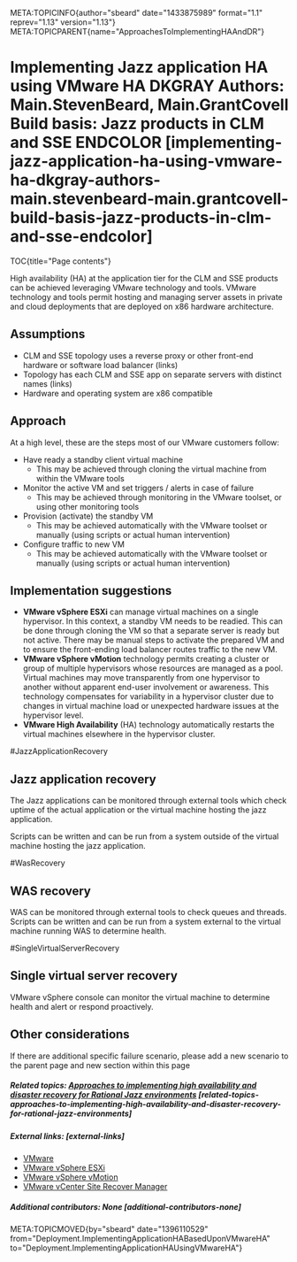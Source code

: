 META:TOPICINFO{author="sbeard" date="1433875989" format="1.1"
reprev="1.13" version="1.13"}
META:TOPICPARENT{name="ApproachesToImplementingHAAndDR"}

# Implementing Jazz application HA using VMware HA DKGRAY Authors: Main.StevenBeard, Main.GrantCovell Build basis: Jazz products in CLM and SSE ENDCOLOR [implementing-jazz-application-ha-using-vmware-ha-dkgray-authors-main.stevenbeard-main.grantcovell-build-basis-jazz-products-in-clm-and-sse-endcolor]

TOC{title="Page contents"}

High availability (HA) at the application tier for the CLM and SSE
products can be achieved leveraging VMware technology and tools. VMware
technology and tools permit hosting and managing server assets in
private and cloud deployments that are deployed on x86 hardware
architecture.

## Assumptions

-   CLM and SSE topology uses a reverse proxy or other front-end
    hardware or software load balancer (links)
-   Topology has each CLM and SSE app on separate servers with distinct
    names (links)
-   Hardware and operating system are x86 compatible

## Approach

At a high level, these are the steps most of our VMware customers
follow:

-   Have ready a standby client virtual machine
    -   This may be achieved through cloning the virtual machine from
        within the VMware tools
-   Monitor the active VM and set triggers / alerts in case of failure
    -   This may be achieved through monitoring in the VMware toolset,
        or using other monitoring tools
-   Provision (activate) the standby VM
    -   This may be achieved automatically with the VMware toolset or
        manually (using scripts or actual human intervention)
-   Configure traffic to new VM
    -   This may be achieved automatically with the VMware toolset or
        manually (using scripts or actual human intervention)

## Implementation suggestions

-   **VMware vSphere ESXi** can manage virtual machines on a single
    hypervisor. In this context, a standby VM needs to be readied. This
    can be done through cloning the VM so that a separate server is
    ready but not active. There may be manual steps to activate the
    prepared VM and to ensure the front-ending load balancer routes
    traffic to the new VM.
-   **VMware vSphere vMotion** technology permits creating a cluster or
    group of multiple hypervisors whose resources are managed as a pool.
    Virtual machines may move transparently from one hypervisor to
    another without apparent end-user involvement or awareness. This
    technology compensates for variability in a hypervisor cluster due
    to changes in virtual machine load or unexpected hardware issues at
    the hypervisor level.
-   **VMware High Availability** (HA) technology automatically restarts
    the virtual machines elsewhere in the hypervisor cluster.

\#JazzApplicationRecovery

## Jazz application recovery

The Jazz applications can be monitored through external tools which
check uptime of the actual application or the virtual machine hosting
the jazz application.

Scripts can be written and can be run from a system outside of the
virtual machine hosting the jazz application.

\#WasRecovery

## WAS recovery

WAS can be monitored through external tools to check queues and threads.
Scripts can be written and can be run from a system external to the
virtual machine running WAS to determine health.

\#SingleVirtualServerRecovery

## Single virtual server recovery

VMware vSphere console can monitor the virtual machine to determine
health and alert or respond proactively.

## Other considerations

If there are additional specific failure scenario, please add a new
scenario to the parent page and new section within this page

##### Related topics: [Approaches to implementing high availability and disaster recovery for Rational Jazz environments](ApproachesToImplementingHAAndDR) [related-topics-approaches-to-implementing-high-availability-and-disaster-recovery-for-rational-jazz-environments]

##### External links: [external-links]

-   [VMware](http://www.vmware.com/)
-   [VMware vSphere
    ESXi](http://www.vmware.com/products/vsphere/features/esxi-hypervisor.html)
-   [VMware vSphere
    vMotion](http://www.vmware.com/products/vsphere/features/vmotion.html)
-   [VMware vCenter Site Recover
    Manager](http://www.vmware.com/products/site-recovery-manager/)

##### Additional contributors: None [additional-contributors-none]

META:TOPICMOVED{by="sbeard" date="1396110529"
from="Deployment.ImplementingApplicationHABasedUponVMwareHA"
to="Deployment.ImplementingApplicationHAUsingVMwareHA"}
